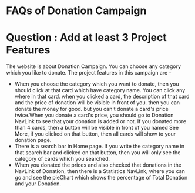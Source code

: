 # FAQs of Donation Campaign
# Question : Add at least 3 Project Features
The website is about Donation Campaign. You can choose any category which you like to donate. The project features in this campaign are -
* When you choose the category which you want to donate, then you should click at that card which have category name. You can click any where in that card. when you clicked a card, the description of that card and the price of donation will be visible in front of you. then you can donate the money for good. but you can't donate a card's price twice.When you donate a card's price, you should go to Donation NavLink to see that your donation is added or not. If you donated more than 4 cards, then a button will be visible in front of you named See More, if you clicked on that button, then all cards will show to your donation page.
* There is a search bar in Home page. If you write the category name in that search bar and clicked on that button, then you will only see the category of cards which you searched.
* When you donated the prices and also checked that donations in the NavLink of Donation, then there is a Statistics NavLink, where you can go and see the pieChart which shows the percentage of Total Donation and your Donation. 